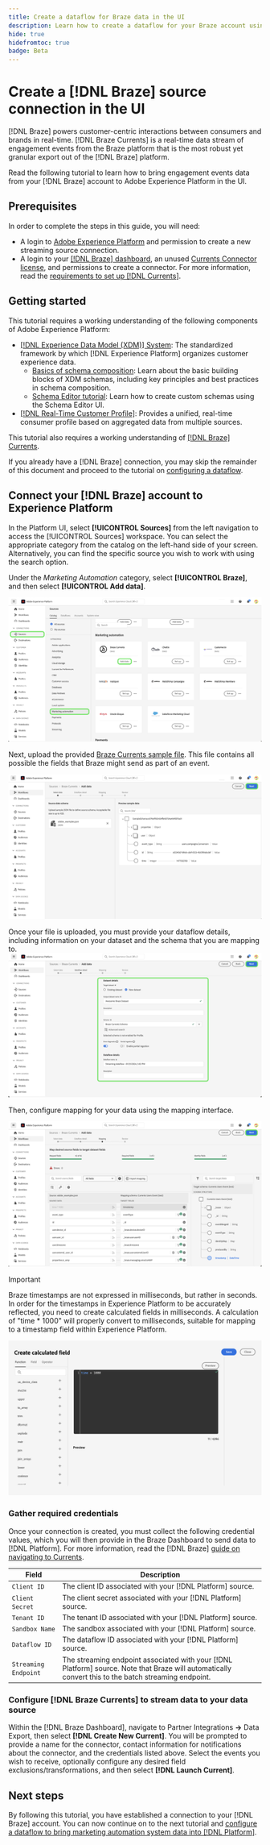 ```yaml
---
title: Create a dataflow for Braze data in the UI
description: Learn how to create a dataflow for your Braze account using the Adobe Experience Platform UI.
hide: true
hidefromtoc: true
badge: Beta
---
```

# Create a [!DNL Braze] source connection in the UI

[!DNL Braze] powers customer-centric interactions between consumers and brands in real-time. [!DNL Braze Currents] is a real-time data stream of engagement events from the Braze platform that is the most robust yet granular export out of the [!DNL Braze] platform. 

Read the following tutorial to learn how to bring engagement events data from your [!DNL Braze] account to Adobe Experience Platform in the UI.

## Prerequisites

In order to complete the steps in this guide, you will need:

* A login to [Adobe Experience Platform](https://platform.adobe.com) and permission to create a new streaming source connection.
* A login to your [[!DNL Braze] dashboard](https://dashboard.braze.com/sign_in), an unused [Currents Connector license](https://www.braze.com/docs/user_guide/data_and_analytics/braze_currents), and permissions to create a connector. For more information, read the [requirements to set up [!DNL Currents]](https://www.braze.com/docs/user_guide/data_and_analytics/braze_currents/setting_up_currents/#requirements).

## Getting started

This tutorial requires a working understanding of the following components of Adobe Experience Platform:

* [[!DNL Experience Data Model (XDM)] System](../../../../../xdm/home.md): The standardized framework by which [!DNL Experience Platform] organizes customer experience data.
    * [Basics of schema composition](../../../../../xdm/schema/composition.md): Learn about the basic building blocks of XDM schemas, including key principles and best practices in schema composition.
    * [Schema Editor tutorial](../../../../../xdm/tutorials/create-schema-ui.md): Learn how to create custom schemas using the Schema Editor UI.
* [[!DNL Real-Time Customer Profile]](../../../../../profile/home.md): Provides a unified, real-time consumer profile based on aggregated data from multiple sources.

This tutorial also requires a working understanding of [[!DNL Braze] Currents](https://www.braze.com/docs/user_guide/data_and_analytics/braze_currents).

If you already have a [!DNL Braze] connection, you may skip the remainder of this document and proceed to the tutorial on [configuring a dataflow](../../dataflow/marketing-automation.md).

## Connect your [!DNL Braze] account to Experience Platform

In the Platform UI, select **[!UICONTROL Sources]** from the left navigation to access the [!UICONTROL Sources] workspace. You can select the appropriate category from the catalog on the left-hand side of your screen. Alternatively, you can find the specific source you wish to work with using the search option.

Under the *Marketing Automation* category, select **[!UICONTROL Braze]**, and then select **[!UICONTROL Add data]**.

![The sources catalog on the Experience Platform UI with the Braze Currents source selected.](../../../../images/tutorials/create/braze/catalog.png)

Next, upload the provided [Braze Currents sample file](https://github.com/Appboy/currents-examples/blob/master/sample-data/Adobe/adobe_examples.json). This file contains all possible the fields that Braze might send as part of an event.

![The "Add Data" screen.](../../../../images/tutorials/create/braze/select-data.png)

Once your file is uploaded, you must provide your dataflow details, including information on your dataset and the schema that you are mapping to.
![The "Dataflow Details" screen highlighting "Dataset details."](../../../../images/tutorials/create/braze/dataflow-detail.png)

Then, configure mapping for your data using the mapping interface.

![The "Mapping" screen.](../../../../images/tutorials/create/braze/mapping.png)

>[!IMPORTANT]
>
>Braze timestamps are not expressed in milliseconds, but rather in seconds. In order for the timestamps in Experience Platform to be accurately reflected, you need to create calculated fields in milliseconds. A calculation of "time * 1000" will properly convert to milliseconds, suitable for mapping to a timestamp field within Experience Platform.
>
>![Creating a calculated field for timestamp ](../../../../images/tutorials/create/braze/create-calculated-field.png)

### Gather required credentials

Once your connection is created, you must collect the following credential values, which you will then provide in the Braze Dashboard to send data to [!DNL Platform]. For more information, read the [!DNL Braze] [guide on navigating to Currents](https://www.braze.com/docs/user_guide/data_and_analytics/braze_currents/setting_up_currents/#step-2-navigate-to-currents).

| Field | Description |
| ---------- | ----------- |
| `Client ID` | The client ID associated with your [!DNL Platform] source. |
| `Client Secret` | The client secret associated with your [!DNL Platform] source. |
| `Tenant ID` | The tenant ID associated with your [!DNL Platform] source. |
| `Sandbox Name` | The sandbox associated with your [!DNL Platform] source. |
| `Dataflow ID` | The dataflow ID associated with your [!DNL Platform] source. |
| `Streaming Endpoint` | The streaming endpoint associated with your [!DNL Platform] source. Note that Braze will automatically convert this to the batch streaming endpoint. |

### Configure [!DNL Braze Currents] to stream data to your data source

Within the [!DNL Braze Dashboard], navigate to Partner Integrations **->** Data Export, then select **[!DNL Create New Current]**. You will be prompted to provide a name for the connector, contact information for notifications about the connector, and the credentials listed above. Select the events you wish to receive, optionally configure any desired field exclusions/transformations, and then select **[!DNL Launch Current]**.

## Next steps

By following this tutorial, you have established a connection to your [!DNL Braze] account. You can now continue on to the next tutorial and [configure a dataflow to bring marketing automation system data into [!DNL Platform]](../../dataflow/marketing-automation.md).
